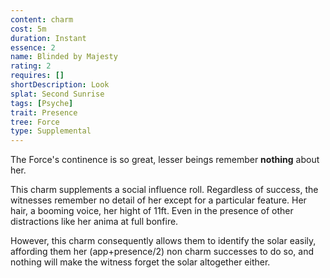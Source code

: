 ```yaml
---
content: charm
cost: 5m
duration: Instant
essence: 2
name: Blinded by Majesty
rating: 2
requires: []
shortDescription: Look
splat: Second Sunrise
tags: [Psyche]
trait: Presence
tree: Force
type: Supplemental
---
```


The Force's continence is so great, lesser beings remember __nothing__ about her.

This charm supplements a social influence roll. Regardless of success, the witnesses remember no detail of her except for a particular feature. Her hair, a booming voice, her hight of 11ft. Even in the presence of other distractions like her anima at full bonfire.

However, this charm consequently allows them to identify the solar easily, affording them her (app+presence/2) non charm successes to do so, and nothing will make the witness forget the solar altogether either.
